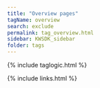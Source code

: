 ```yaml
---
title: "Overview pages"
tagName: overview
search: exclude
permalink: tag_overview.html
sidebar: KWSDK_sidebar
folder: tags
---
```

{% include taglogic.html %} 

{% include links.html %} 
